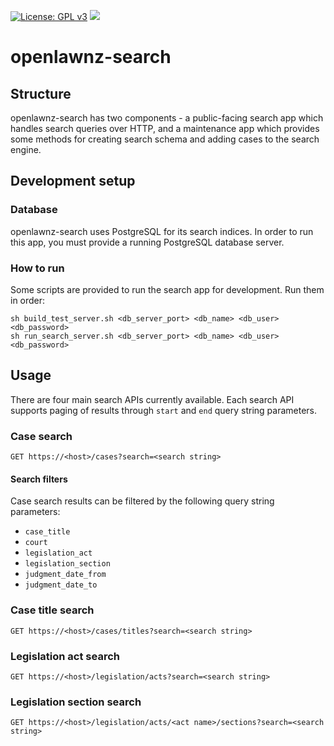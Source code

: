 [![License: GPL v3](https://img.shields.io/badge/License-GPLv3-blue.svg)](https://www.gnu.org/licenses/gpl-3.0)
![](https://badgen.net/dependabot/openlawnz/openlawnz-search/207661744=?icon=dependabot)
<!-- ![Build Status](https://codebuild.ap-southeast-2.amazonaws.com/badges?uuid=eyJlbmNyeXB0ZWREYXRhIjoieHdwOE9FK3NmcWlQMVZ5cUZMVXNKUkhEaC9YM1o2U01uL3JvRis0ektITXAyZFNPdU9vb0kyRkFEc3k0VVNFY0FZcDUzY3BiZDhpOGpUQ2hrM2lnSmJBPSIsIml2UGFyYW1ldGVyU3BlYyI6IndsL0MxOWg1THN3c2JDQU8iLCJtYXRlcmlhbFNldFNlcmlhbCI6MX0%3D&branch=staging) -->

# openlawnz-search
## Structure
openlawnz-search has two components - a public-facing search app which handles search queries over HTTP, and a maintenance app which provides some methods for creating search schema and adding cases to the search engine.

## Development setup
### Database
openlawnz-search uses PostgreSQL for its search indices. In order to run this app, you must provide a running PostgreSQL database server.

### How to run
Some scripts are provided to run the search app for development. Run them in order:
```
sh build_test_server.sh <db_server_port> <db_name> <db_user> <db_password>
sh run_search_server.sh <db_server_port> <db_name> <db_user> <db_password>
```

## Usage
There are four main search APIs currently available.
Each search API supports paging of results through ```start``` and ```end``` query string parameters.

### Case search
```
GET https://<host>/cases?search=<search string>
```
#### Search filters
Case search results can be filtered by the following query string parameters:
* ```case_title```
* ```court```
* ```legislation_act```
* ```legislation_section```
* ```judgment_date_from```
* ```judgment_date_to```

### Case title search
```
GET https://<host>/cases/titles?search=<search string>
```

### Legislation act search
```
GET https://<host>/legislation/acts?search=<search string>
```

### Legislation section search
```
GET https://<host>/legislation/acts/<act name>/sections?search=<search string>
```
